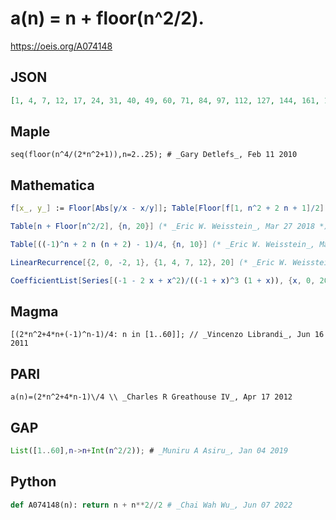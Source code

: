 # a\(n\) \= n \+ floor\(n^2/2\)\.
https://oeis.org/A074148
## JSON
```JSON
[1, 4, 7, 12, 17, 24, 31, 40, 49, 60, 71, 84, 97, 112, 127, 144, 161, 180, 199, 220, 241, 264, 287, 312, 337, 364, 391, 420, 449, 480, 511, 544, 577, 612, 647, 684, 721, 760, 799, 840, 881, 924, 967, 1012, 1057, 1104, 1151, 1200, 1249, 1300, 1351, 1404, 1457]
```
## Maple
```Maple
seq(floor(n^4/(2*n^2+1)),n=2..25); # _Gary Detlefs_, Feb 11 2010
```
## Mathematica
```Mathematica
f[x_, y_] := Floor[Abs[y/x - x/y]]; Table[Floor[f[1, n^2 + 2 n + 1]/2], {n, 60}] (* _Robert G. Wilson v_, Aug 11 2010 *)
```
```Mathematica
Table[n + Floor[n^2/2], {n, 20}] (* _Eric W. Weisstein_, Mar 27 2018 *)
```
```Mathematica
Table[((-1)^n + 2 n (n + 2) - 1)/4, {n, 10}] (* _Eric W. Weisstein_, Mar 27 2018 *)
```
```Mathematica
LinearRecurrence[{2, 0, -2, 1}, {1, 4, 7, 12}, 20] (* _Eric W. Weisstein_, Mar 27 2018 *)
```
```Mathematica
CoefficientList[Series[(-1 - 2 x + x^2)/((-1 + x)^3 (1 + x)), {x, 0, 20}], x] (* _Eric W. Weisstein_, Mar 27 2018 *)
```
## Magma
```Magma
[(2*n^2+4*n+(-1)^n-1)/4: n in [1..60]]; // _Vincenzo Librandi_, Jun 16 2011
```
## PARI
```PARI
a(n)=(2*n^2+4*n-1)\/4 \\ _Charles R Greathouse IV_, Apr 17 2012
```
## GAP
```GAP
List([1..60],n->n+Int(n^2/2)); # _Muniru A Asiru_, Jan 04 2019
```
## Python
```Python
def A074148(n): return n + n**2//2 # _Chai Wah Wu_, Jun 07 2022
```
